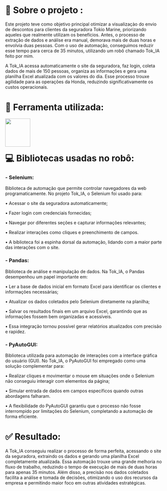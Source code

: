 # 🤖 Sobre o projeto :

Este projeto teve como objetivo principal otimizar a visualizaçào do envio de descontos para clientes da seguradora Tokio Marine, priorizando aqueles que realmente utilizam os benefícios. Antes, o processo de extração de dados e análise era manual, demorava mais de duas horas e envolvia duas pessoas. Com o uso de automação, conseguimos reduzir esse tempo para cerca de 35 minutos, utilizando um robô chamado Tok_IA feito por mim.

A Tok_IA acessa automaticamente o site da seguradora, faz login, coleta dados de mais de 150 pessoas, organiza as informações e gera uma planilha Excel atualizada com os valores do dia. Esse processo trouxe agilidade para as operações da Honda, reduzindo significativamente os custos operacionais.
<div align="left" >

# 🧩​ Ferramenta utilizada:


<img align="left" height="90" width="80" src="https://github.com/user-attachments/assets/352a6e03-ecf0-47ed-a8a7-0faead584435">

<br>
<br> 
<br>
<br> 

# 💻 Bibliotecas usadas no robô:

### - Selenium: 
Biblioteca de automação que permite controlar navegadores da web programaticamente. No projeto Tok_IA, o Selenium foi usado para:

• Acessar o site da seguradora automaticamente;

• Fazer login com credenciais fornecidas;

• Navegar por diferentes seções e capturar informações relevantes;

• Realizar interações como cliques e preenchimento de campos.

• A biblioteca foi a espinha dorsal da automação, lidando com a maior parte das interações com o site.

### - Pandas:
Biblioteca de análise e manipulação de dados. Na Tok_IA, o Pandas desempenhou um papel importante em:

• Ler a base de dados inicial em formato Excel para identificar os clientes e informações necessárias;

• Atualizar os dados coletados pelo Selenium diretamente na planilha;

• Salvar os resultados finais em um arquivo Excel, garantindo que as informações fossem bem organizadas e acessíveis.

• Essa integração tornou possível gerar relatórios atualizados com precisão e rapidez.

### - PyAutoGUI: 
Biblioteca utilizada para automação de interações com a interface gráfica do usuário (GUI). No Tok_IA, o PyAutoGUI foi empregado como uma solução complementar para:

• Realizar cliques e movimentar o mouse em situações onde o Selenium não conseguiu interagir com elementos da página;

• Simular entrada de dados em campos específicos quando outras abordagens falharam.

• A flexibilidade do PyAutoGUI garantiu que o processo não fosse interrompido por limitações do Selenium, completando a automação de forma eficiente.

# ​​✅​ Resultado:

A Tok_IA conseguiu realizar o processo de forma perfeita, acessando o site da seguradora, extraindo os dados e gerando uma planilha Excel completamente atualizada. Essa automação trouxe uma grande melhoria no fluxo de trabalho, reduzindo o tempo de execução de mais de duas horas para apenas 35 minutos. Além disso, a precisão nos dados coletados facilita a análise e tomada de decisões, otimizando o uso dos recursos da empresa e permitindo maior foco em outras atividades estratégicas.

